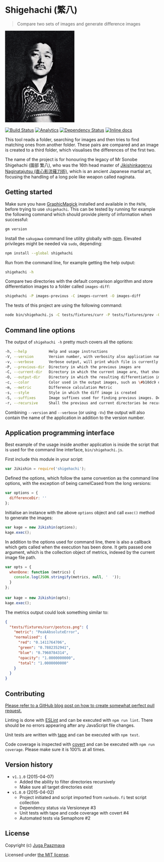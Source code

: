 # Shigehachi (繁八)

> Compare two sets of images and generate difference images

![Mr Shigehachi Sonobe](./logo.png)

[![Build Status](https://semaphoreapp.com/api/v1/projects/6e43cdad-b9fe-47a3-9b6c-97cd354353f3/331218/shields_badge.svg)](https://semaphoreapp.com/paazmaya/shigehachi)
[![Analytics](https://ga-beacon.appspot.com/UA-2643697-15/shigehachi/index?flat)](https://github.com/igrigorik/ga-beacon)
[![Dependency Status](https://www.versioneye.com/user/projects/54db51cec1bbbda0130002eb/badge.svg?style=flat)](https://www.versioneye.com/user/projects/54db51cec1bbbda0130002eb)
[![Inline docs](http://inch-ci.org/github/paazmaya/shigehachi.svg?branch=master)](http://inch-ci.org/github/paazmaya/shigehachi)

This tool reads a folder, searching for images and then tries to find matching ones
from another folder. These pairs are compared and an image is created to a third folder,
which visualises the differences of the first two.

The name of the project is for honouring the legacy of Mr Sonobe Shigehachi (園部 繁八),
who was the 16th head master of
[Jikishinkageryu Naginatajutsu (直心影流薙刀術)](http://naginata.fi/en/koryu),
which is an ancient Japanese martial art, focusing the handling of a long pole like weapon
called naginata.

## Getting started

Make sure you have [GraphicMagick](http://www.graphicsmagick.org/) installed and available
in the `PATH`, before trying to use `shigehachi`. This can be tested by running for example
the following command which should provide plenty of information when successful:

```sh
gm version
```

Install the `sakugawa` command line utility globally with [npm](https://www.npmjs.com/).
Elevated privileges might be needed via `sudo`, depending:

```sh
npm install --global shigehachi
```

Run from the command line, for example getting the help output:

```sh
shigehachi -h
```

Compare two directories with the default comparison algorithm and store
differentiation images to a folder called `images-diff`:

```sh
shigehachi -P images-previous -C images-current -O images-diff
```

The tests of this project are using the following command:

```sh
node bin/shigehachi.js -C tests/fixtures/curr -P tests/fixtures/prev -O tmp -S png,jpg,gif
```

## Command line options

The output of `shigehachi -h` pretty much covers all the options:

```sh
-h, --help          Help and usage instructions
-V, --version       Version number, with verbosity also application name
-v, --verbose       Verbose output, will print which file is currently being processed
-P, --previous-dir  Directory in which the previous images are
-C, --current-dir   Directory in which the current image are, that should have same names as previous
-O, --output-dir    Directory in which the resulting differentiation images are stored
-c, --color         Color used in the output images, such as \#b10dc9 or purple
-m, --metric        Difference calculation Metric
-s, --style         Style in which the diff image is created
-S, --suffixes      Image suffixes used for finding previous images. Defaults to 'png'
-r, --recursive     Shall the previous and current directories be recursively searched and matched
```

Combining `--version` and `--verbose` (or using `-Vv`) the output will also contain the name
of the application in addition to the version number.

## Application programming interface

Best example of the usage inside another application is inside the script that is used
for the command line interface, `bin/shigehachi.js`.

First include this module in your script:

```js
var Jikishin = require('shigehachi');
```

Defined the options, which follow the same convention as the command line options, with the
exception of being camelCased from the long versions:

```js
var options = {
  differenceDir: ''
};
```

Initialise an instance with the above `options` object and call `exec()` method
to generate the images:

```js
var kage = new Jikishin(options);
kage.exec();
```

In addition to the options used for command line, there is also a callback which gets
called when the execution has been done. It gets passed one argument, which is the
collection object of metrics, indexed by the current image file path.

```js
var opts = {
  whenDone: function (metrics) {
    console.log(JSON.stringify(metrics, null, '  '));
  }
};

var kage = new Jikishin(opts);
kage.exec();
```

The metrics output could look something similar to:

```json
{
  "tests/fixtures/curr/postcss.png": {
    "metric": "PeakAbsoluteError",
    "normalised": {
      "red": "0.1411764706",
      "green": "0.7882352941",
      "blue": "0.7960784314",
      "opacity": "1.0000000000",
      "total": "1.0000000000"
    }
  }
}
```

## Contributing

[Please refer to a GitHub blog post on how to create somewhat perfect pull request.](https://github.com/blog/1943-how-to-write-the-perfect-pull-request "How to write the perfect pull request")

Linting is done with [ESLint](http://eslint.org) and can be executed with `npm run lint`.
There should be no errors appearing after any JavaScript file changes.

Unit tests are written with [tape]() and can be executed with `npm test`.

Code coverage is inspected with [covert](https://github.com/substack/covert) and
can be executed with `npm run coverage`. Please make sure it is 100% at all times.


## Version history

* `v1.1.0` (2015-04-07)
    - Added the ability to filter directories recursively
    - Make sure all target directories exist
* `v1.0.0` (2015-04-02)
    - Project initiated and script imported from `nanbudo.fi` test script collection
    - Dependency status via Versioneye #3
    - Unit tests with tape and code coverage with covert #4
    - Automated tests via Semaphore #2

## License

Copyright (c) [Juga Paazmaya](http://paazmaya.com)

Licensed under [the MIT license](./LICENSE).


